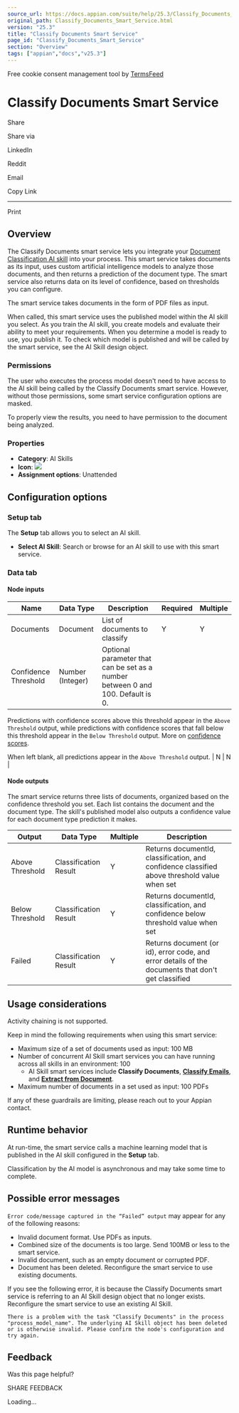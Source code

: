 ```yaml
---
source_url: https://docs.appian.com/suite/help/25.3/Classify_Documents_Smart_Service.html
original_path: Classify_Documents_Smart_Service.html
version: "25.3"
title: "Classify Documents Smart Service"
page_id: "Classify_Documents_Smart_Service"
section: "Overview"
tags: ["appian","docs","v25.3"]
---
```



Free cookie consent management tool by [TermsFeed](https://www.termsfeed.com/)

# Classify Documents Smart Service

Share

Share via

LinkedIn

Reddit

Email

Copy Link

* * *

Print

## Overview

The Classify Documents smart service lets you integrate your [Document Classification AI skill](create-skill-doc-classify.html) into your process. This smart service takes documents as its input, uses custom artificial intelligence models to analyze those documents, and then returns a prediction of the document type. The smart service also returns data on its level of confidence, based on thresholds you can configure.

The smart service takes documents in the form of PDF files as input.

When called, this smart service uses the published model within the AI skill you select. As you train the AI skill, you create models and evaluate their ability to meet your requirements. When you determine a model is ready to use, you publish it. To check which model is published and will be called by the smart service, see the AI Skill design object.

### Permissions

The user who executes the process model doesn't need to have access to the AI skill being called by the Classify Documents smart service. However, without those permissions, some smart service configuration options are masked.

To properly view the results, you need to have permission to the document being analyzed.

### Properties

-   **Category**: AI Skills
-   **Icon**: ![](images/Smart_Service_Icons/Classify_Documents.png)
-   **Assignment options**: Unattended

## Configuration options

### Setup tab

The **Setup** tab allows you to select an AI skill.

-   **Select AI Skill**: Search or browse for an AI skill to use with this smart service.

### Data tab

#### Node inputs

| Name | Data Type | Description | Required | Multiple |
| --- | --- | --- | --- | --- |
| Documents | Document | List of documents to classify | Y | Y |
| Confidence Threshold | Number (Integer) | Optional parameter that can be set as a number between 0 and 100. Default is 0.

Predictions with confidence scores above this threshold appear in the `Above Threshold` output, while predictions with confidence scores that fall below this threshold appear in the `Below Threshold` output. More on [confidence scores](evaluate-ai.html#confidence).

When left blank, all predictions appear in the `Above Threshold` output. | N | N |

#### Node outputs

The smart service returns three lists of documents, organized based on the confidence threshold you set. Each list contains the document and the document type. The skill's published model also outputs a confidence value for each document type prediction it makes.

| Output | Data Type | Multiple | Description |
| --- | --- | --- | --- |
| Above Threshold | Classification Result | Y | Returns documentId, classification, and confidence classified above threshold value when set |
| Below Threshold | Classification Result | Y | Returns documentId, classification, and confidence below threshold value when set |
| Failed | Classification Result | Y | Returns document (or id), error code, and error details of the documents that don't get classified |

## Usage considerations

Activity chaining is not supported.

Keep in mind the following requirements when using this smart service:

-   Maximum size of a set of documents used as input: 100 MB
-   Number of concurrent AI Skill smart services you can have running across all skills in an environment: 100
    -   AI Skill smart services include **Classify Documents**, [**Classify Emails**](Classify_Emails_Smart_Service.html), and [**Extract from Document**](Extract_from_Document_Smart_Service.html).
-   Maximum number of documents in a set used as input: 100 PDFs

If any of these guardrails are limiting, please reach out to your Appian contact.

## Runtime behavior

At run-time, the smart service calls a machine learning model that is published in the AI skill configured in the **Setup** tab.

Classification by the AI model is asynchronous and may take some time to complete.

## Possible error messages

`Error code/message captured in the “Failed” output` may appear for any of the following reasons:

-   Invalid document format. Use PDFs as inputs.
-   Combined size of the documents is too large. Send 100MB or less to the smart service.
-   Invalid document, such as an empty document or corrupted PDF.
-   Document has been deleted. Reconfigure the smart service to use existing documents.

If you see the following error, it is because the Classify Documents smart service is referring to an AI Skill design object that no longer exists. Reconfigure the smart service to use an existing AI Skill.

`There is a problem with the task "Classify Documents" in the process "process_model_name". The underlying AI Skill object has been deleted or is otherwise invalid. Please confirm the node's configuration and try again.`

## Feedback

Was this page helpful?

SHARE FEEDBACK

Loading...